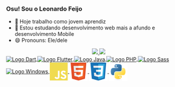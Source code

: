 ### Osu! Sou o Leonardo Feijo

- 🔭 Hoje trabalho como jovem aprendiz
- 🌱 Estou estudando desenvolvimento web mais a afundo e desenvolvimento Mobile
- 😄 Pronouns: Ele/dele
<div align="center">
  <a href="https://github.com/Leonardo-fbs">
  <img height="180em" src="https://github-readme-stats.vercel.app/api?username=Leonardo-fbs&show_icons=true&theme=dark&include_all_commits=true&count_private=true"/>
  <img height="180em" src="https://github-readme-stats.vercel.app/api/top-langs/?username=Leonardo-fbs&layout=compact&langs_count=7&theme=dark"/>
</div>
  
  <img align="center" alt="Logo Dart" height="50" width="50" src="https://cdn.jsdelivr.net/gh/devicons/devicon/icons/dart/dart-original.svg" />
  <img align="center" alt="Logo Flutter" height="50" width="50" src="https://cdn.jsdelivr.net/gh/devicons/devicon/icons/flutter/flutter-original.svg" />
  <img align="center" alt="Logo Java" height="50" width="50" src="https://cdn.jsdelivr.net/gh/devicons/devicon/icons/java/java-original-wordmark.svg" />
  <img align="center" alt="Logo PHP" height="50" width="50" src="https://cdn.jsdelivr.net/gh/devicons/devicon/icons/php/php-plain.svg" />
  <img align="center" alt="Logo Sass" height="50" width="50" src="https://cdn.jsdelivr.net/gh/devicons/devicon/icons/sass/sass-original.svg" />
  <img align="center" alt="Logo Windows" height="50" width="50" src="https://cdn.jsdelivr.net/gh/devicons/devicon/icons/windows8/windows8-original.svg" />
  <img align="center" alt="Logo Js" height="50" width="50" src="https://raw.githubusercontent.com/devicons/devicon/master/icons/javascript/javascript-plain.svg">
  <img align="center" alt="Logo HTML" height="50" width="50" src="https://raw.githubusercontent.com/devicons/devicon/master/icons/html5/html5-original.svg">
  <img align="center" alt="Logo CSS" height="50" width="50" src="https://raw.githubusercontent.com/devicons/devicon/master/icons/css3/css3-original.svg">
  <img align="center" alt="Logo Python" height="50" width="50" src="https://raw.githubusercontent.com/devicons/devicon/master/icons/python/python-original.svg">
  
  ##
 
